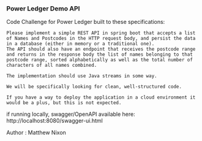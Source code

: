 ### Power Ledger Demo API

Code Challenge for Power Ledger built to these specifications:
```
Please implement a simple REST API in spring boot that accepts a list of Names and Postcodes in the HTTP request body, and persist the data in a database (either in memory or a traditional one).
The API should also have an endpoint that receives the postcode range and returns in the response body the list of names belonging to that postcode range, sorted alphabetically as well as the total number of characters of all names combined.

The implementation should use Java streams in some way.

We will be specifically looking for clean, well-structured code.

If you have a way to deploy the application in a cloud environment it would be a plus, but this is not expected.
```

if running locally, swagger/OpenAPI available here: http://localhost:8080/swagger-ui.html

Author : Matthew Nixon
